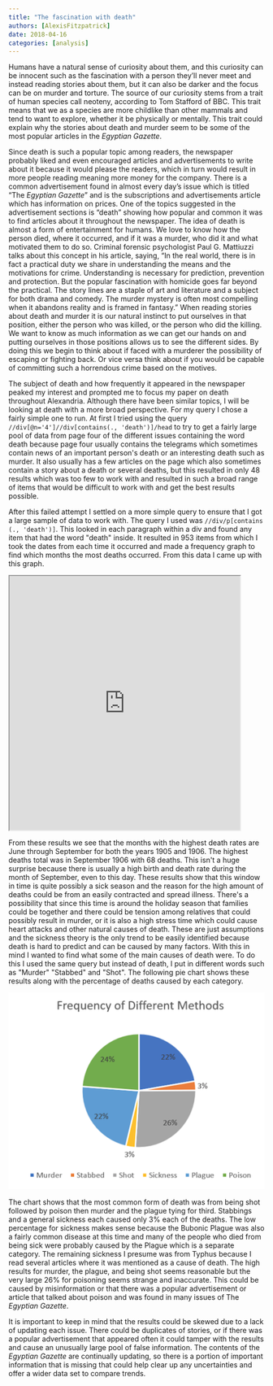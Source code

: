 ```yaml
---
title: "The fascination with death"
authors: [AlexisFitzpatrick]
date: 2018-04-16
categories: [analysis]
---
```

Humans have a natural sense of curiosity about them, and this curiosity can be innocent such as the fascination with a person they’ll never meet and instead reading stories about them, but it can also be darker and the focus can be on murder and torture. The source of our curiosity stems from a trait of human species call neoteny, according to Tom Stafford of BBC. This trait means that we as a species are more childlike than other mammals and tend to want to explore, whether it be physically or mentally. This trait could explain why the stories about death and murder seem to be some of the most popular articles in the  _Egyptian Gazette_.

Since death is such a popular topic among readers, the newspaper probably liked and even encouraged articles and advertisements to write about it because it would please the readers, which in turn would result in more people reading meaning more money for the company. There is a common advertisement found in almost every day’s issue which is titled “The  _Egyptian Gazette_” and is the subscriptions and advertisements article which has information on prices. One of the topics suggested in the advertisement sections is “death” showing how popular and common it was to find articles about it throughout the newspaper. The idea of death is almost a form of entertainment for humans. We love to know how the person died, where it occurred, and if it was a murder, who did it and what motivated them to do so. Criminal forensic psychologist Paul G. Mattiuzzi talks about this concept in his article, saying, “In the real world, there is in fact a practical duty we share in understanding the means and the motivations for crime.  Understanding is necessary for prediction, prevention and protection. But the popular fascination with homicide goes far beyond the practical.  The story lines are a staple of art and literature and a subject for both drama and comedy.  The murder mystery is often most compelling when it abandons reality and is framed in fantasy.” When reading stories about death and murder it is our natural instinct to put ourselves in that position, either the person who was killed, or the person who did the killing. We want to know as much information as we can get our hands on and putting ourselves in those positions allows us to see the different sides. By doing this we begin to think about if faced with a murderer the possibility of escaping or fighting back. Or vice versa think about if you would be capable of committing such a horrendous crime based on the motives.

The subject of death and how frequently it appeared in the newspaper peaked my interest and prompted me to focus my paper on death throughout Alexandria. Although there have been similar topics, I will be looking at death with a more broad perspective. For my query I chose a fairly simple one to run. At first I tried using the query `//div[@n='4']//div[contains(., 'death')]/head` to try to get a fairly large pool of data from page four of the different issues containing the word death because page four usually contains the telegrams which sometimes contain news of an important person's death or an interesting death such as murder. It also usually has a few articles on the page which also sometimes contain a story about a death or several deaths, but this resulted in only 48 results which was too few to work with and resulted in such a broad range of items that would be difficult to work with and get the best results possible.

After this failed attempt I settled on a more simple query to ensure that I got a large sample of data to work with. The query I used was `//div/p[contains (., 'death')]`. This looked in each paragraph within a div and found any item that had the word "death" inside. It resulted in 953 items from which I took the dates from each time it occurred and made a frequency graph to find which months the most deaths occurred. From this data I came up with this graph.

<iframe src="https://public.tableau.com/views/datagraphfrequencyIFS/Sheet1?:showVizHome=no&:embed=true" align="center" width="90%" height="500"></iframe>

From these results we see that the months with the highest death rates are June through September for both the years 1905 and 1906. The highest deaths total was in September 1906 with 68 deaths. This isn't a huge surprise because there is usually a high birth and death rate during the month of September, even to this day. These results show that this window in time is quite possibly a sick season and the reason for the high amount of deaths could be from an easily contracted and spread illness. There's a possibility that since this time is around the holiday season that families could be together and there could be tension among relatives that could possibly result in murder, or it is also a high stress time which could cause heart attacks and other natural causes of death. These are just assumptions and the sickness theory is the only trend to be easily identified because death is hard to predict and can be caused by many factors. With this in mind I wanted to find what some of the main causes of death were. To do this I used the same query but instead of death, I put in different words such as "Murder" "Stabbed" and "Shot". The following pie chart shows these results along with the percentage of deaths caused by each category.

![chart](fitzpatrick-methods-pie-chart.png)

The chart shows that the most common form of death was from being shot followed by poison then murder and the plague tying for third. Stabbings and a general sickness each caused only 3% each of the deaths. The low percentage for sickness makes sense because the Bubonic Plague was also a fairly common disease at this time and many of the people who died from being sick were probably caused by the Plague which is a separate category. The remaining sickness I presume was from Typhus because I read several articles where it was mentioned as a cause of death. The high results for murder, the plague, and being shot seems reasonable but the very large 26% for poisoning seems strange and inaccurate. This could be caused by misinformation or that there was a popular advertisement or article that talked about poison and was found in many issues of The  _Egyptian Gazette_.

It is important to keep in mind that the results could be skewed due to a lack of updating each issue. There could be duplicates of stories, or if there was a popular advertisement that appeared often it could tamper with the results and cause an unusually large pool of false information. The contents of the  _Egyptian Gazette_ are continually updating, so there is a portion of important information that is missing that could help clear up any uncertainties and offer a wider data set to compare trends.
